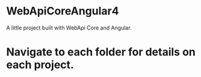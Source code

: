 # WebApiCoreAngular4
A little project built with WebApi Core and Angular.

# Navigate to each folder for details on each project.

